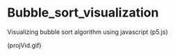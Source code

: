 # Bubble_sort_visualization
Visualizing bubble sort algorithm using javascript (p5.js) 

(projVid.gif)

